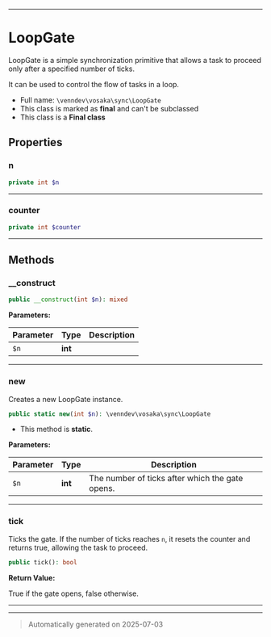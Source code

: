***

# LoopGate

LoopGate is a simple synchronization primitive that allows
a task to proceed only after a specified number of ticks.

It can be used to control the flow of tasks in a loop.

* Full name: `\venndev\vosaka\sync\LoopGate`
* This class is marked as **final** and can't be subclassed
* This class is a **Final class**



## Properties


### n



```php
private int $n
```






***

### counter



```php
private int $counter
```






***

## Methods


### __construct



```php
public __construct(int $n): mixed
```








**Parameters:**

| Parameter | Type | Description |
|-----------|------|-------------|
| `$n` | **int** |  |





***

### new

Creates a new LoopGate instance.

```php
public static new(int $n): \venndev\vosaka\sync\LoopGate
```



* This method is **static**.




**Parameters:**

| Parameter | Type | Description |
|-----------|------|-------------|
| `$n` | **int** | The number of ticks after which the gate opens. |





***

### tick

Ticks the gate. If the number of ticks reaches `n`, it resets
the counter and returns true, allowing the task to proceed.

```php
public tick(): bool
```









**Return Value:**

True if the gate opens, false otherwise.




***


***
> Automatically generated on 2025-07-03
